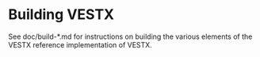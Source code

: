 Building VESTX
================

See doc/build-*.md for instructions on building the various
elements of the VESTX reference implementation of VESTX.
